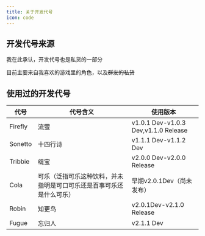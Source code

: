```yaml
---
title: 关于开发代号
icon: code
---
```


## 开发代号来源

我在此承认，开发代号也是私货的一部分

目前主要来自我喜欢的游戏里的角色，以及~~群友的私货~~

## 使用过的开发代号

|代号|代号含义|使用版本|
|----|----|----|
|Firefly|流萤|v1.0.1 Dev-v1.0.3 Dev,v1.1.0 Release|
|Sonetto|十四行诗|v1.1.1 Dev-v1.1.2 Dev|
|Tribbie|缇宝|v2.0.0 Dev-v2.0.0 Release|
|Cola|可乐（泛指可乐这种饮料，并未指明是可口可乐还是百事可乐还是什么可乐）|早期v2.0.1Dev（尚未发布）|
|Robin|知更鸟|v2.0.1Dev-v2.1.0 Release|
|Fugue|忘归人|v2.1.1 Dev|
